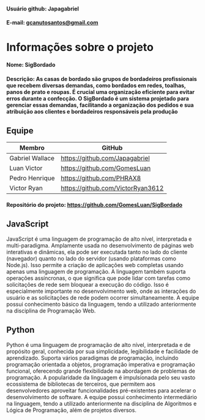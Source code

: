 #### Usuário github: Japagabriel
#### E-mail: gcanutosantos@gmail.com

# Informações sobre o projeto

#### Nome: SigBordado
#### Descrição: As casas de bordado são grupos de bordadeiros profissionais que recebem diversas demandas, como bordados em redes, toalhas, panos de prato e roupas. É crucial uma organização eficiente para evitar erros durante a confecção. O SigBordado é um sistema projetado para gerenciar essas demandas, facilitando a organização dos pedidos e sua atribuição aos clientes e bordadeiros responsáveis pela produção

## Equipe

Membro              | GitHub         |
------------------  | -------------  |
Gabriel Wallace     |  https://github.com/Japagabriel
Luan Victor         |  https://github.com/GomesLuan
Pedro Henrique      |  https://github.com/PHRAX8
Victor Ryan         |  https://github.com/VictorRyan3612


#### Repositório do projeto: https://github.com/GomesLuan/SigBordado

## JavaScript

JavaScript é uma linguagem de programação de alto nível, interpretada e multi-paradigma. Amplamente usada no desenvolvimento de páginas web interativas e dinâmicas, ela pode ser executada tanto no lado do cliente (navegador) quanto no lado do servidor (usando plataformas como Node.js). Isso permite a criação de aplicações web completas usando apenas uma linguagem de programação. A linguagem também suporta operações assíncronas, o que significa que pode lidar com tarefas como solicitações de rede sem bloquear a execução do código. Isso é especialmente importante no desenvolvimento web, onde as interações do usuário e as solicitações de rede podem ocorrer simultaneamente. A equipe possui conhecimento básico da linguagem, tendo a utilizado anteriormente na disciplina de Programação Web.

## Python

Python é uma linguagem de programação de alto nível, interpretada e de propósito geral, conhecida por sua simplicidade, legibilidade e facilidade de aprendizado. Suporta vários paradigmas de programação, incluindo programação orientada a objetos, programação imperativa e programação funcional, oferecendo grande flexibilidade na abordagem de problemas de programação. A popularidade da linguagem é impulsionada pelo seu vasto ecossistema de bibliotecas de terceiros, que permitem aos desenvolvedores aproveitar funcionalidades pré-existentes para acelerar o desenvolvimento de software. A equipe possui conhecimento intermediário na linguagem, tendo a utilizado anteriormente na disciplina de Algoritmos e Lógica de Programação, além de projetos diversos.
